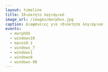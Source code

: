 ```yaml
---
layout: timeline
title: Ιδιόκτητο λογισμικό
image_url: /images/morphos.jpg
caption: Διαφάνειες για ιδιόκτητα λογισμικα
events:
  - morphOS
  - windows10
  - macos8.1
  - windows_7
  - windows1
  - windows8
  - windows-98
--- 
```

